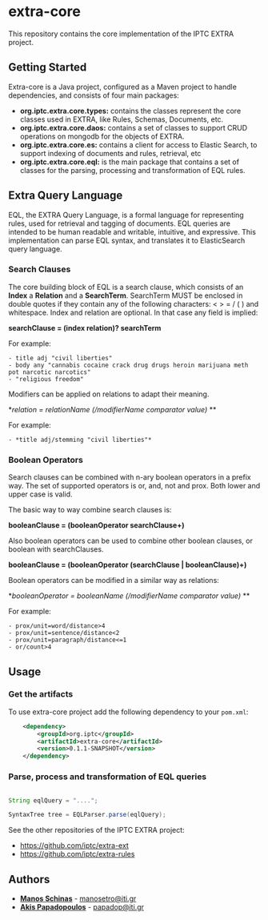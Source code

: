 # extra-core

This repository contains the core implementation of the IPTC EXTRA project.

## Getting Started

Extra-core is a Java project, configured as a Maven project to handle dependencies, and consists of four main packages:

* **org.iptc.extra.core.types:** contains the classes represent the core classes used in EXTRA, like Rules, Schemas, Documents, etc.
* **org.iptc.extra.core.daos:** contains a set of classes to support CRUD operations on mongodb for the objects of EXTRA.
* **org.iptc.extra.core.es:** contains a client for access to Elastic Search, to support indexing of documents and rules, retrieval, etc
* **org.iptc.extra.core.eql:** is the main package that contains a set of classes for the parsing, processing and transformation of EQL rules.

## Extra Query Language
EQL, the EXTRA Query Language, is a formal language for representing rules, used for retrieval and tagging of documents. EQL queries are intended to be human readable and writable, intuitive, and expressive. This implementation can parse EQL syntax, and translates it to ElasticSearch query language.

### Search Clauses

The core building block of EQL is a search clause, which consists of an **Index** a **Relation** and a **SearchTerm**. SearchTerm MUST be enclosed in double quotes if they contain any of the following characters: < > = / ( ) and whitespace. Index and relation are optional. In that case any field is implied:

**searchClause = (index relation)? searchTerm**

For example:
	
	- title adj "civil liberties"
	- body any "cannabis cocaine crack drug drugs heroin marijuana meth pot narcotic narcotics"
	- "religious freedom"

Modifiers can be applied on relations to adapt their meaning.

**relation = relationName (/modifierName comparator value)* **

For example:
	
	- *title adj/stemming "civil liberties"*

### Boolean Operators
Search clauses can be combined with n-ary boolean operators in a prefix way. The set of supported operators is or, and, not and prox. Both lower and upper case is valid.

The basic way to way combine search clauses is:

**booleanClause = (booleanOperator searchClause+)**

Also boolean operators can be used to combine other boolean clauses, or boolean with searchClauses. 

**booleanClause = (booleanOperator (searchClause | booleanClause)+)**

Boolean operators can be modified in a similar way as relations:  

**booleanOperator = booleanName (/modifierName comparator value)* **

For example:

	- prox/unit=word/distance>4
	- prox/unit=sentence/distance<2
	- prox/unit=paragraph/distance<=1
	- or/count>4



## Usage

### Get the artifacts

To use extra-core project add the following dependency to your `pom.xml`:

```xml
	<dependency>
  		<groupId>org.iptc</groupId>
       	<artifactId>extra-core</artifactId>
      	<version>0.1.1-SNAPSHOT</version>
	</dependency>
```

### Parse, process and transformation of EQL queries


```java

String eqlQuery = "....";

SyntaxTree tree = EQLParser.parse(eqlQuery);

```

See the other repositories of the IPTC EXTRA project:
* https://github.com/iptc/extra-ext
* https://github.com/iptc/extra-rules


## Authors
* **[Manos Schinas](https://github.com/manosetro)** - manosetro@iti.gr
* **[Akis Papadopoulos](https://github.com/kleinmind)** - papadop@iti.gr
